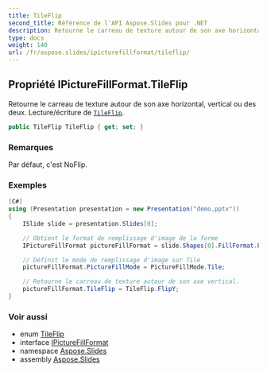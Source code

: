 ```yaml
---
title: TileFlip
second_title: Référence de l'API Aspose.Slides pour .NET
description: Retourne le carreau de texture autour de son axe horizontal, vertical ou des deux. Lecture/écriture de TileFlipaspose.slides/tileflip.
type: docs
weight: 140
url: /fr/aspose.slides/ipicturefillformat/tileflip/
---
```


## Propriété IPictureFillFormat.TileFlip

Retourne le carreau de texture autour de son axe horizontal, vertical ou des deux. Lecture/écriture de [`TileFlip`](../../tileflip).

```csharp
public TileFlip TileFlip { get; set; }
```

### Remarques

Par défaut, c'est NoFlip.

### Exemples

```csharp
[C#]
using (Presentation presentation = new Presentation("demo.pptx"))
{
    ISlide slide = presentation.Slides[0];

    // Obtient le format de remplissage d'image de la forme
    IPictureFillFormat pictureFillFormat = slide.Shapes[0].FillFormat.PictureFillFormat;

    // Définit le mode de remplissage d'image sur Tile
    pictureFillFormat.PictureFillMode = PictureFillMode.Tile;

    // Retourne le carreau de texture autour de son axe vertical.
    pictureFillFormat.TileFlip = TileFlip.FlipY;
}
```

### Voir aussi

* enum [TileFlip](../../tileflip)
* interface [IPictureFillFormat](../../ipicturefillformat)
* namespace [Aspose.Slides](../../ipicturefillformat)
* assembly [Aspose.Slides](../../../)

<!-- NE PAS ÉDITER : généré par xmldocmd pour Aspose.Slides.dll -->